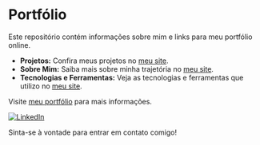# Portfólio

Este repositório contém informações sobre mim e links para meu portfólio online. 

- **Projetos:** Confira meus projetos no [meu site](https://seusite.com/projetos).
- **Sobre Mim:** Saiba mais sobre minha trajetória no [meu site](https://seusite.com/sobre-mim).
- **Tecnologias e Ferramentas:** Veja as tecnologias e ferramentas que utilizo no [meu site](https://seusite.com/tecnologias-e-ferramentas).

Visite [meu portfólio](https://seusite.com) para mais informações.

[![LinkedIn](https://img.shields.io/badge/LinkedIn-Connect-blue)]([https://www.linkedin.com/in/seuusuario](https://www.linkedin.com/in/christopherfilipe/))

Sinta-se à vontade para entrar em contato comigo!
